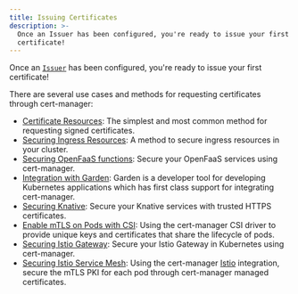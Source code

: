 ```yaml
---
title: Issuing Certificates
description: >-
  Once an Issuer has been configured, you're ready to issue your first
  certificate!
---
```


Once an [`Issuer`](../configuration/) has been configured, you're ready to issue
your first certificate!

There are several use cases and methods for requesting certificates through
cert-manager:

- [Certificate Resources](./certificate/): The simplest and most common method
  for requesting signed certificates.
- [Securing Ingress Resources](./ingress/): A method to secure ingress resources
  in your cluster.
- [Securing OpenFaaS functions](https://docs.openfaas.com/reference/ssl/kubernetes-with-cert-manager/):
  Secure your OpenFaaS services using cert-manager.
- [Integration with Garden](https://docs.garden.io/guides/cert-manager-integration):
  Garden is a developer tool for developing Kubernetes applications which has
  first class support for integrating cert-manager.
- [Securing Knative](https://knative.dev/docs/serving/using-auto-tls/): Secure
  your Knative services with trusted HTTPS certificates.
- [Enable mTLS on Pods with CSI](./csi/): Using the cert-manager CSI driver to
  provide unique keys and certificates that share the lifecycle of pods.
- [Securing Istio Gateway](https://istio.io/docs/tasks/traffic-management/ingress/ingress-certmgr/):
  Secure your Istio Gateway in Kubernetes using cert-manager.
- [Securing Istio Service Mesh](./istio/): Using the cert-manager
  [Istio](https://istio.io) integration, secure the mTLS PKI for each pod
  through cert-manager managed certificates.
